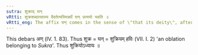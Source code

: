 ```yaml
---
sutra: शुक्राद् घन्
vRtti: शुक्रशब्दात्सास्य दैवतेत्यस्मिन्नर्थे घन् प्रत्ययो भवति ॥
vRtti_eng: The affix घन् comes in the sense of \"that its deity\", after the word \"_Sukra_\".
---
```

This debars अण् (IV. 1. 83). Thus शुक्र = घन् = शुक्रियम् हविः (VII. I. 2) 'an oblation belonging to _Sukra_'. Thus शुक्रियोऽध्यायः ॥
